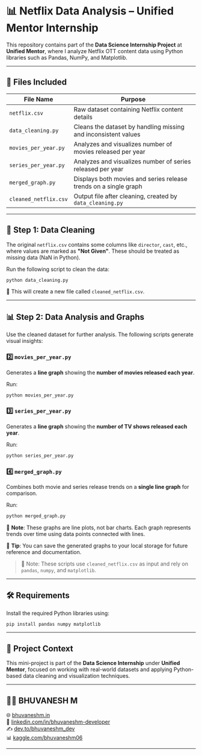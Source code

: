# 📊 Netflix Data Analysis – Unified Mentor Internship

This repository contains part of the **Data Science Internship Project** at **Unified Mentor**, where I analyze Netflix OTT content data using Python libraries such as Pandas, NumPy, and Matplotlib.

---

## 📂 Files Included

| File Name             | Purpose                                                          |
| --------------------- | ---------------------------------------------------------------- |
| `netflix.csv`         | Raw dataset containing Netflix content details                   |
| `data_cleaning.py`    | Cleans the dataset by handling missing and inconsistent values   |
| `movies_per_year.py`  | Analyzes and visualizes number of movies released per year       |
| `series_per_year.py`  | Analyzes and visualizes number of series released per year       |
| `merged_graph.py`     | Displays both movies and series release trends on a single graph |
| `cleaned_netflix.csv` | Output file after cleaning, created by `data_cleaning.py`        |

---

## 🧼 Step 1: Data Cleaning

The original `netflix.csv` contains some columns like `director`, `cast`, etc., where values are marked as **"Not Given"**. These should be treated as missing data (NaN in Python).

Run the following script to clean the data:

```bash
python data_cleaning.py
```

🔹 This will create a new file called `cleaned_netflix.csv`.

---

## 📊 Step 2: Data Analysis and Graphs

Use the cleaned dataset for further analysis. The following scripts generate visual insights:

### 2️⃣ `movies_per_year.py`

Generates a **line graph** showing the **number of movies released each year**.

Run:

```bash
python movies_per_year.py
```

### 3️⃣ `series_per_year.py`

Generates a **line graph** showing the **number of TV shows released each year**.

Run:

```bash
python series_per_year.py
```

### 4️⃣ `merged_graph.py`

Combines both movie and series release trends on a **single line graph** for comparison.

Run:

```bash
python merged_graph.py
```

📝 **Note**: These graphs are line plots, not bar charts. Each graph represents trends over time using data points connected with lines.

💾 **Tip**: You can save the generated graphs to your local storage for future reference and documentation.

> 📌 Note: These scripts use `cleaned_netflix.csv` as input and rely on `pandas`, `numpy`, and `matplotlib`.

---

## 🛠 Requirements

Install the required Python libraries using:

```bash
pip install pandas numpy matplotlib
```

---

## 📌 Project Context

This mini-project is part of the **Data Science Internship** under **Unified Mentor**, focused on working with real-world datasets and applying Python-based data cleaning and visualization techniques.

---

## 🙋‍♂️ BHUVANESH M 
🌐 [bhuvaneshm.in](https://bhuvaneshm.in)  
🔗 [linkedin.com/in/bhuvaneshm-developer](https://www.linkedin.com/in/bhuvaneshm-developer)  
✍️ [dev.to/bhuvaneshm\_dev](https://dev.to/bhuvaneshm_dev)  
📊 [kaggle.com/bhuvaneshm06](https://www.kaggle.com/bhuvaneshm06)  

---
